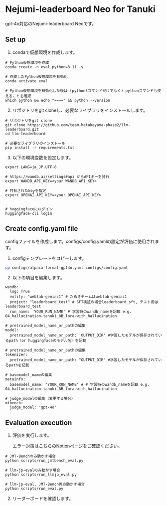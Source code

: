 ﻿# Nejumi-leaderboard Neo for Tanuki
gpt-4o対応のNejumi-leaderboard Neoです。

## Set up
1. condaで仮想環境を作成します。
```
# Python仮想環境を作成
conda create -n eval python=3.11 -y

# 作成したPython仮想環境を有効化
conda activate eval

# Python仮想環境を有効化した後は (python3コマンドだけでなく) pythonコマンドも使えることを確認
which python && echo "====" && python --version
```
2. リポジトリをgit cloneし、必要なライブラリをインストールします。
```
# リポジトリをgit clone
git clone https://github.com/team-hatakeyama-phase2/llm-leaderboard.git
cd llm-leaderboard

# 必要なライブラリのインストール
pip install -r requirements.txt
```
3. 以下の環境変数を設定します。
```
export LANG=ja_JP.UTF-8

# https://wandb.ai/settings#api からAPIキーを発行
export WANDB_API_KEY=<your WANDB_API_KEY>

# 共有されたkeyを指定
export OPENAI_API_KEY=<your OPENAI_API_KEY>


# huggingfaceにログイン
huggingface-cli login
```
## Create config.yaml file
configファイルを作成します。configs/config.yamlの設定が評価に使用されます。
1. configテンプレートをコピーします。
```bash
cp configs/alpaca-format-gpt4o.yaml configs/config.yaml
```
2. 以下の項目を編集します。
```# run_nameの編集
wandb:
  log: True
  entity: "weblab-geniac1" # たぬきチームはweblab-geniac1
  project: "leaderboard_test" # SFT検証の場合leaderboard_sft, テスト用はleaderboard_test
  run_name: 'YOUR_RUN_NAME' # 学習時のwandb_nameを記載 e.g. 04_hallucination-tanuki_8B_lora-with_hallucination

# pretrained_model_name_or_pathの編集
model:
  pretrained_model_name_or_path: 'OUTPUT_DIR' #学習したモデルが保存されているpath（or huggingfaceのモデル名）を記載

# pretrained_model_name_or_pathの編集
tokenizer:
  pretrained_model_name_or_path: "OUTPUT_DIR" #学習したモデルが保存されているpathを記載

# basemodel_nameの編集
metainfo:
  basemodel_name: "YOUR_RUN_NAME" # # 学習時のwandb_nameを記載 e.g. 04_hallucination-tanuki_8B_lora-with_hallucination

# judge_modelの編集（変更する場合）
mtbench:
  judge_model: 'gpt-4o'

```

   
## Evaluation execution
1. 評価を実行します。

   エラー対策は[こちらのNotionページ](https://www.notion.so/matsuolab-geniac/97d24429af354baa965fc5a5d812601d?pvs=4#c76478bff0e745fbaa260fd13654df8a)をご確認ください。
```
# JMT-Benchのみ動かす場合
python scripts/run_jmtbench_eval.py

# llm-jp-evalのみ動かす場合
python scripts/run_llmjp_eval.py

# llm-jp-eval, JMT-Bench両方動かす場合
python scripts/run_eval.py
```
2. リーダーボードを確認します。
